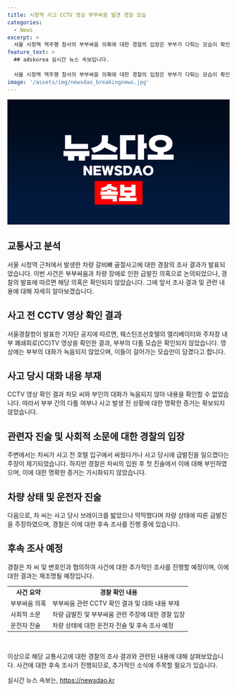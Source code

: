 ```yaml
---
title: 시청역 사고 CCTV 영상 부부싸움 발견 경찰 모습
categories:
  - News
excerpt: >
  서울 시청역 역주행 참사의 부부싸움 의혹에 대한 경찰의 입장은 부부가 다퉈는 모습이 확인되지 않았다고 전했다. CCTV 영상에서 부부의 대화는 녹음되지 않았으며, 차모 씨는 부부싸움과 관련된 뉴스에 대해 전혀 말이 안 된다고 진술했다. 또한, 차 씨는 사고 당시 브레이크를 밟았으나 딱딱했다고 주장했다. 경찰은 차 씨와 협의해 후속 조사를 진행할 예정이다.
feature_text: >
  ## adskorea 실시간 뉴스 속보입니다.

  서울 시청역 역주행 참사의 부부싸움 의혹에 대한 경찰의 입장은 부부가 다퉈는 모습이 확인되지 않았다고 전했다. CCTV 영상에서 부부의 대화는 녹음되지 않았으며, 차모 씨는 부부싸움과 관련된 뉴스에 대해 전혀 말이 안 된다고 진술했다. 또한, 차 씨는 사고 당시 브레이크를 밟았으나 딱딱했다고 주장했다. 경찰은 차 씨와 협의해 후속 조사를 진행할 예정이다.
image: '/assets/img/newsdao_breakingnews.jpg'
---
```


<p><img src="/assets/img/newsdao_breakingnews.jpg" alt="adskorea 속보" /></p>

<h2 data-ke-size="size26">교통사고 분석</h2>

<p data-ke-size="size16">서울 시청역 근처에서 발생한 차량 갈비뼈 골절사고에 대한 경찰의 조사 결과가 발표되었습니다. 이번 사건은 부부싸움과 차량 장애로 인한 급발진 의혹으로 논의되었으나, 경찰의 발표에 따르면 해당 의혹은 확인되지 않았습니다. 그에 앞서 조사 결과 및 관련 내용에 대해 자세히 알아보겠습니다.</p>

<h2 data-ke-size="size24">사고 전 CCTV 영상 확인 결과</h2>

<p data-ke-size="size16">서울경찰청이 발표한 기자단 공지에 따르면, 웨스틴조선호텔의 엘리베이터와 주차장 내부 폐쇄회로(CC)TV 영상을 확인한 결과, 부부의 다툼 모습은 확인되지 않았습니다. 영상에는 부부의 대화가 녹음되지 않았으며, 이들이 걸어가는 모습만이 담겼다고 합니다.</p>

<h2 data-ke-size="size24">사고 당시 대화 내용 부재</h2>

<p data-ke-size="size16">CCTV 영상 확인 결과 차모 씨와 부인의 대화가 녹음되지 않아 내용을 확인할 수 없었습니다. 따라서 부부 간의 다툼 여부나 사고 발생 전 상황에 대한 명확한 증거는 확보되지 않았습니다.</p>

<h2 data-ke-size="size24">관련자 진술 및 사회적 소문에 대한 경찰의 입장</h2>

<p data-ke-size="size16">주변에서는 차씨가 사고 전 호텔 입구에서 싸웠다거나 사고 당시에 급발진을 일으켰다는 주장이 제기되었습니다. 하지만 경찰은 차씨의 입원 후 첫 진술에서 이에 대해 부인하였으며, 이에 대한 명확한 증거는 가시화되지 않았습니다.</p>

<h2 data-ke-size="size24">차량 상태 및 운전자 진술</h2>

<p data-ke-size="size16">다음으로, 차 씨는 사고 당시 브레이크를 밟았으나 딱딱했다며 차량 상태에 따른 급발진을 주장하였으며, 경찰은 이에 대한 후속 조사를 진행 중에 있습니다.</p>

<h2 data-ke-size="size24">후속 조사 예정</h2>

<p data-ke-size="size16">경찰은 차 씨 및 변호인과 협의하여 사건에 대한 추가적인 조사를 진행할 예정이며, 이에 대한 결과는 재조명될 예정입니다.</p>

<table>
    <tbody>
        <tr>
            <td style="text-align: center; height: 17px;"><b>사건 요약</b></td>
            <td style="text-align: center; height: 17px;"><b>경찰 확인 내용</b></td>
        </tr>
        <tr>
            <td>부부싸움 의혹</td>
            <td>부부싸움 관련 CCTV 확인 결과 및 대화 내용 부재</td>
        </tr>
        <tr>
            <td>사회적 소문</td>
            <td>차량 급발진 및 부부싸움 관련 주장에 대한 경찰 입장</td>
        </tr>
        <tr>
            <td>운전자 진술</td>
            <td>차량 상태에 대한 운전자 진술 및 후속 조사 예정</td>
        </tr>
    </tbody>
</table>

<p data-ke-size="size16">&nbsp;</p>

<p data-ke-size="size16">이상으로 해당 교통사고에 대한 경찰의 조사 결과와 관련된 내용에 대해 살펴보았습니다. 사건에 대한 후속 조사가 진행되므로, 추가적인 소식에 주목할 필요가 있습니다.</p>
실시간 뉴스 속보는, <a href="https://newsdao.kr" rel="dofollow">https://newsdao.kr</a>


